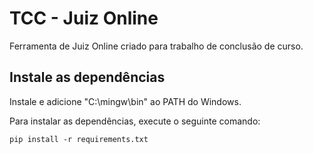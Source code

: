 # TCC - Juiz Online

Ferramenta de Juiz Online criado para trabalho de conclusão de curso.

## Instale as dependências

Instale e adicione "C:\mingw\bin" ao PATH do Windows.

Para instalar as dependências, execute o seguinte comando:

```shell
pip install -r requirements.txt
```
